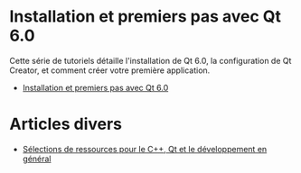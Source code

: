 
# Installation et premiers pas avec Qt 6.0

Cette série de tutoriels détaille l'installation de Qt 6.0, la configuration de Qt Creator, et comment créer votre première application.

- [Installation et premiers pas avec Qt 6.0](qt6/installation/index.md)

# Articles divers

- [Sélections de ressources pour le C++, Qt et le développement en général](articles/ressources.md)
